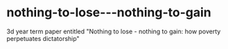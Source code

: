 # nothing-to-lose---nothing-to-gain
3d year term paper entitled "Nothing to lose - nothing to gain: how poverty perpetuates dictatorship"
